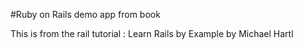 #Ruby on Rails demo app from book

This is from the rail tutorial : Learn Rails by Example by Michael Hartl